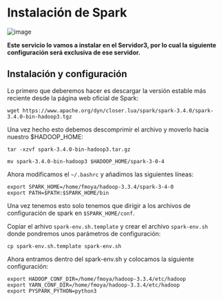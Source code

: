 # Instalación de Spark

![image](https://github.com/Franmc027/Hadoop-Cluster/assets/123466051/4db29264-6f0e-4764-9374-c585fdc59f3a)


**Este servicio lo vamos a instalar en el Servidor3, por lo cual la siguiente configuración será exclusiva de ese servidor.**


## Instalación y configuración

Lo primero que deberemos hacer es descargar la versión estable más reciente desde la página web oficial de Spark:

```wget https://www.apache.org/dyn/closer.lua/spark/spark-3.4.0/spark-3.4.0-bin-hadoop3.tgz```

Una vez hecho esto debemos descomprimir el archivo y moverlo hacia nuestro $HADOOP_HOME:

```tar -xzvf spark-3.4.0-bin-hadoop3.tar.gz```


```mv spark-3.4.0-bin-hadoop3 $HADOOP_HOME/spark-3-0-4```

Ahora modificamos el ```~/.bashrc``` y añadimos las siguientes líneas:

```
export SPARK_HOME=/home/fmoya/hadoop-3.3.4/spark-3-4-0
export PATH=$PATH:$SPARK_HOME/bin
```

Una vez tenemos esto solo tenemos que dirigir a los archivos de configuración de spark en ```$SPARK_HOME/conf```.

Copiar el arhivo ```spark-env.sh.template``` y crear el archivo ```spark-env.sh``` donde pondremos unos parámetros de configuración:

```cp spark-env.sh.template spark-env.sh```

Ahora entramos dentro del spark-env.sh y colocamos la siguiente configuración:

```
export HADOOP_CONF_DIR=/home/fmoya/hadoop-3.3.4/etc/hadoop
export YARN_CONF_DIR=/home/fmoya/hadoop-3.3.4/etc/hadoop
export PYSPARK_PYTHON=python3
```


